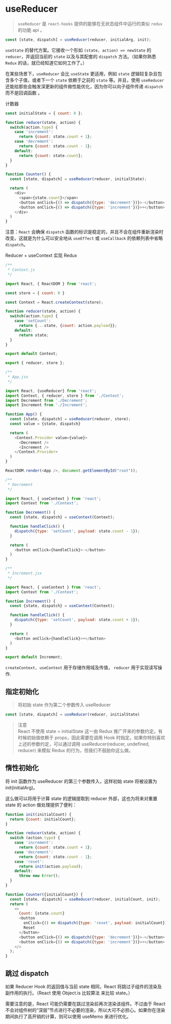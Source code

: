 # useReducer

> `useReducer` 是 `react-hooks` 提供的能够在无状态组件中运行的类似 `redux` 的功能 api 。

``` javascript
const [state, dispatch] = useReducer(reducer, initialArg, init);
```

`useState` 的替代方案。它接收一个形如 `(state, action) => newState` 的 `reducer`，并返回当前的 `state` 以及与其配套的 `dispatch` 方法。（如果你熟悉 `Redux` 的话，就已经知道它如何工作了。）

在某些场景下，`useReducer` 会比 `useState` 更适用，例如 `state` 逻辑较复杂且包含多个子值，或者下一个 `state` 依赖于之前的 `state` 等。并且，使用 `useReducer` 还能给那些会触发深更新的组件做性能优化，因为你可以向子组件传递 `dispatch` 而不是回调函数 。

计数器

``` js
const initialState = { count: 0 };

function reducer(state, action) {
  switch(action.type) {
    case 'increment':
      return {count: state.count + 1};
    case 'decrement':
      return {count: state.count - 1};
    default:
      return {count: state.count};
  }
}

function Counter() {
  const [state, dispatch] = useReducer(reducer, initialState);

  return (
    <div>
      <span>{state.count}</span>
      <button onClick={() => dispatch({type: 'decrement'})}>-</button>
      <button onClick={() => dispatch({type: 'increment'})}>+</button>
    </div>
  )
}
```

注意：`React` 会确保 `dispatch` 函数的标识是稳定的，并且不会在组件重新渲染时改变。这就是为什么可以安全地从 `useEffect` 或 `useCallback` 的依赖列表中省略 `dispatch`。

Reducer + useContext 实现 Redux

``` javascript
/**
 * Context.js
 */

import React, { ReactDOM } from 'react';

const store = { count: 0 }

const Context = React.createContext(store);

function reducer(state, action) {
  switch(action.type) {
    case 'setCount':
      return {...state, {count: action.payload}};
    default:
      return state;
  }
}

export default Context;

export { reducer, store };
```

``` javascript
/**
 * App.jsx
 */

import React, {useReducer} from 'react';
import Context, { reducer, store } from './Context';
import Decrement from './Decrement';
import Increment from './Increment';

function App() {
  const [state, dispatch] = useReducer(reducer, store);
  const value = {state, dispatch}

  return (
    <Context.Provider value={value}>
      <Decrement />
      <Increment />
    </Context.Provider>
  )
}

ReactDOM.render(<App />, document.getElementById("root"));
```

``` javascript
/**
 * Decrement
 */

import React, { useContext } from 'react';
import Context from './Context';

function Decrement() {
  const {state, dispatch} = useContext(Context);

  function handleClick() {
    dispatch({type: 'setCount', payload: state.count - 1});
  }

  return (
    <button onClick={handleClick}>-</button>
  )
}
```

``` javascript
/**
 * Increment.jsx
 */

import React, { useContext } from 'react';
import Context from './Context';

function Increment() {
  const {state, dispatch} = useContext(Context);

  function handleClick() {
    dispatch({type: 'setCount', payload: state.count + 1});
  }

  return (
    <button onClick={handleClick}>+</button>
  )
}

export default Increment;
```

`createContext, useContext` 用于存储作用域及传值， `reducer` 用于实现读写操作.

## 指定初始化

> 将初始 state 作为第二个参数传入 useReducer

``` javascript
const [state, dispatch] = useReducer(reducer, initialState)
```

> 注意  
React 不使用 state = initialState 这一由 Redux 推广开来的参数约定。有时候初始值依赖于 props，因此需要在调用 Hook 时指定。如果你特别喜欢上述的参数约定，可以通过调用 useReducer(reducer, undefined, reducer) 来模拟 Redux 的行为，但我们不鼓励你这么做。

## 惰性初始化

将 init 函数作为 useReducer 的第三个参数传入，这样初始 state 将被设置为 init(initialArg)。

这么做可以将用于计算 state 的逻辑提取到 reducer 外部，这也为将来对重置 state 的 action 做处理提供了便利：

``` javascript
function init(initialCount) {
  return {count: initialCount};
}

function reducer(state, action) {
  switch (action.type) {
    case 'increment':
      return {count: state.count + 1};
    case 'decrement':
      return {count: state.count - 1};
    case 'reset':
      return init(action.payload);
    default:
      throw new Error();
  }
}

function Counter({initialCount}) {
  const [state, dispatch] = useReducer(reducer, initialCount, init);
  return (
    <>
      Count: {state.count}
      <button
        onClick={() => dispatch({type: 'reset', payload: initialCount})}>
        Reset
      </button>
      <button onClick={() => dispatch({type: 'decrement'})}>-</button>
      <button onClick={() => dispatch({type: 'increment'})}>+</button>
    </>
  );
}
```

## 跳过 dispatch

如果 Reducer Hook 的返回值与当前 state 相同，React 将跳过子组件的渲染及副作用的执行。（React 使用 Object.is 比较算法 来比较 state。）

需要注意的是，React 可能仍需要在跳过渲染前再次渲染该组件。不过由于 React 不会对组件树的“深层”节点进行不必要的渲染，所以大可不必担心。如果你在渲染期间执行了高开销的计算，则可以使用 useMemo 来进行优化。
